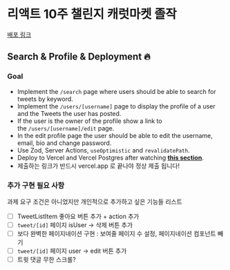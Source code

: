 # 리액트 10주 챌린지 캐럿마켓 졸작

[배포 링크](https://tweet-of-nulnu.vercel.app/)

## Search & Profile & Deployment 🔥

### Goal

- Implement the `/search` page where users should be able to search for tweets by keyword.
- Implement the `/users/[username]` page to display the profile of a user and the Tweets the user has posted.
- If the user is the owner of the profile show a link to the `/users/[username]/edit` page.
- In the edit profile page the user should be able to edit the username, email, bio and change password.
- Use Zod, Server Actions, `useOptimistic` and `revalidatePath`.
- Deploy to Vercel and Vercel Postgres after watching [**this section**](https://nomadcoders.co/carrot-market/lectures/4869).
- 제출하는 링크가 반드시 vercel.app 로 끝나야 정상 제출 됩니다!

### 추가 구현 필요 사항

과제 요구 조건은 아니었지만 개인적으로 추가하고 싶은 기능들 리스트

- [ ] TweetListItem 좋아요 버튼 추가 + action 추가
- [ ] `tweet/[id]` 페이지 isUser → 삭제 버튼 추가
- [ ] 보다 완벽한 페이지네이션 구현 : 보여줄 페이지 수 설정, 페이지네이션 컴포넌트 빼기
- [ ] `tweet/[id]` 페이지 user → edit 버튼 추가
- [ ] 트윗 댓글 무한 스크롤?
